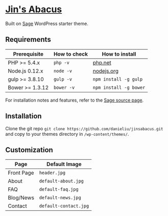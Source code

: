 # [Jin's Abacus](http://www.jinsabacus.com)

Built on [Sage](https://github.com/roots/sage) WordPress starter theme.

## Requirements

| Prerequisite    | How to check | How to install
| --------------- | ------------ | ------------- |
| PHP >= 5.4.x    | `php -v`     | [php.net](http://php.net/manual/en/install.php) |
| Node.js 0.12.x  | `node -v`    | [nodejs.org](http://nodejs.org/) |
| gulp >= 3.8.10  | `gulp -v`    | `npm install -g gulp` |
| Bower >= 1.3.12 | `bower -v`   | `npm install -g bower` |

For installation notes and features, refer to the [Sage source page](https://github.com/roots/sage).

## Installation

Clone the git repo `git clone https://github.com/danieliu/jinsabacus.git` and copy to your themes directory in `/wp-content/themes/`.


## Customization

| Page          | Default Image
| ------------- | --------------|
| Front Page    | `header.jpg` |
| About         | `default-about.jpg` |
| FAQ           | `default-faq.jpg` |
| Blog/News     | `default-news.jpg` |
| Contact       | `default-contact.jpg` |
